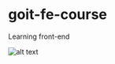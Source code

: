 # goit-fe-course
Learning front-end

![alt text](https://image.slidesharecdn.com/goit-141207153224-conversion-gate01/95/go-it-1-638.jpg?cb=1417966447)
